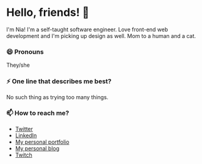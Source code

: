 # Hello, friends! 👋

I'm Nia! I'm a self-taught software engineer. Love front-end web development and I'm picking up design as well. Mom to a human and a cat.

### 😄 Pronouns
They/she

### ⚡ One line that describes me best? 
No such thing as trying too many things.

### 📫 How to reach me?
- [Twitter](https://twitter.com/nia_codes) 
- [LinkedIn](https://www.linkedin.com/in/nialabrette/) 
- [My personal portfolio](http://nialabrette.com) 
- [My personal blog](https://niacodes.hashnode.dev/)
- [Twitch](https://www.twitch.tv/nia_victory)

